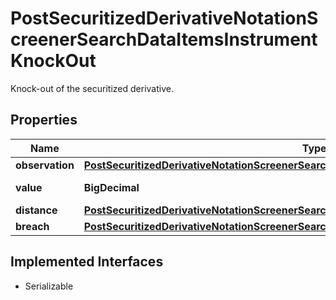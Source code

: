 

# PostSecuritizedDerivativeNotationScreenerSearchDataItemsInstrumentKnockOut

Knock-out of the securitized derivative.

## Properties

Name | Type | Description | Notes
------------ | ------------- | ------------- | -------------
**observation** | [**PostSecuritizedDerivativeNotationScreenerSearchDataItemsInstrumentKnockOutObservation**](PostSecuritizedDerivativeNotationScreenerSearchDataItemsInstrumentKnockOutObservation.md) |  |  [optional]
**value** | **BigDecimal** | Value of the knock-out. |  [optional]
**distance** | [**PostSecuritizedDerivativeNotationScreenerSearchDataItemsInstrumentKnockOutDistance**](PostSecuritizedDerivativeNotationScreenerSearchDataItemsInstrumentKnockOutDistance.md) |  |  [optional]
**breach** | [**PostSecuritizedDerivativeNotationScreenerSearchDataItemsInstrumentKnockOutBreach**](PostSecuritizedDerivativeNotationScreenerSearchDataItemsInstrumentKnockOutBreach.md) |  |  [optional]


## Implemented Interfaces

* Serializable


